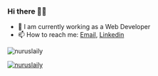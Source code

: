 ### Hi there 👋👋

- 🌱 I am currently working as a Web Developer
- 📫 How to reach me: <a href="mailto:nuruslaily88@gmail.com">Email</a>, <a href="https://www.linkedin.com/in/nurus-laily-aprilia-5a553620a/"> Linkedin</a>

<p><img src="https://github-readme-stats.vercel.app/api?username=nuruslaily&show_icons=true&theme=nightowl&locale=en" alt="nuruslaily" /></p>


<p><a href="https://github.com/ryo-ma/github-profile-trophy"><img src="https://github-profile-trophy.vercel.app/?username=nuruslaily&row=2&column=4&margin-w=15&margin-h=15&theme=dracula&no-bg=true&no-frame=true" alt="nuruslaily" /></a></p>
